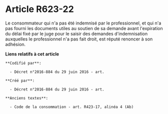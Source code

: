 # Article R623-22

Le consommateur qui n'a pas été indemnisé par le professionnel, et qui n'a pas fourni les documents utiles au soutien de sa
demande avant l'expiration du délai fixé par le juge pour le saisir des demandes d'indemnisation auxquelles le professionnel
n'a pas fait droit, est réputé renoncer à son adhésion.

**Liens relatifs à cet article**

	**Codifié par**:

	  - Décret n°2016-884 du 29 juin 2016 - art.

	**Créé par**:

	  - Décret n°2016-884 du 29 juin 2016 - art.

	**Anciens textes**:

	  - Code de la consommation - art. R423-17, alinéa 4 (Ab)
